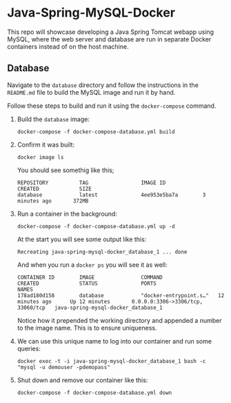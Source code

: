 # Java-Spring-MySQL-Docker

This repo will showcase developing a Java Spring Tomcat webapp using MySQL, where the web server and database are run in separate Docker containers instead of on the host machine.

## Database

Navigate to the `database` directory and follow the instructions in the `README.md` file to build the MySQL image and run it by hand.

Follow these steps to build and run it using the `docker-compose` command.

1.	Build the `database` image:

		docker-compose -f docker-compose-database.yml build
		
1.	Confirm it was built:

		docker image ls
		
	You should see somethig like this;
	
		REPOSITORY          TAG                 IMAGE ID            		CREATED             SIZE
		database            latest              4ee953e5ba7a        3 minutes ago       372MB

1.	Run a container in the background:

		docker-compose -f docker-compose-database.yml up -d

	At the start you will see some output like this:
	
		Recreating java-spring-mysql-docker_database_1 ... done
		
	And when you run a `docker ps` you will see it as well:
	
		CONTAINER ID        IMAGE               COMMAND                  CREATED             STATUS              PORTS                               NAMES
		178ad180d158        database            "docker-entrypoint.s…"   12 minutes ago      Up 12 minutes       0.0.0.0:3306->3306/tcp, 33060/tcp   java-spring-mysql-docker_database_1


	Notice how it prepended the working directory and appended a number to the image name.  This is to ensure uniqueness.

1.	We can use this unique name to log into our container and run some queries:

		docker exec -t -i java-spring-mysql-docker_database_1 bash -c "mysql -u demouser -pdemopass"
		
1.	Shut down and remove our container like this:

		docker-compose -f docker-compose-database.yml down 

